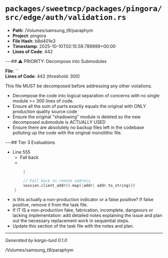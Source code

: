 # `packages/sweetmcp/packages/pingora/src/edge/auth/validation.rs`

- **Path**: /Volumes/samsung_t9/paraphym
- **Project**: pingora
- **File Hash**: b8d401e3  
- **Timestamp**: 2025-10-10T02:15:59.789999+00:00  
- **Lines of Code**: 442

---## ⚠️ PRIORITY: Decompose into Submodules

**File**: ``  
**Lines of Code**: 442 (threshold: 300)

This file MUST be decomposed before addressing any other violations.

- Decompose the code into logical separation of concerns with no single module >= 300 lines of code. 
- Ensure all the sum of parts exactly equals the original with ONLY production quality source code
- Ensure the original "shadowing" module is deleted so the new decomposed submodule is ACTUALLY USED
- Ensure there are absolutely no backup files left in the codebase polluting up the code with the original monolithic file.

---## Tier 3 Evaluations


- Line 555
  - Fall back
  - 

```rust
        }

        // Fall back to remote address
        session.client_addr().map(|addr| addr.to_string())
    }
```

- is this actually a non-production indicator or a false positive? If false positive, remove it from the task file.
- If IT IS a non-production fake, fabrication, incomplete, dangeours or lacking implementation: add detailed notes explaining the issue and plan out the necessary replacement work in sequential steps. 
- Update this section of the task file with the notes and plan.

---

*Generated by kargo-turd 0.1.0*

/Volumes/samsung_t9/paraphym